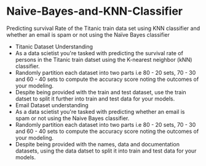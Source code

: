# Naive-Bayes-and-KNN-Classifier
Predicting survival Rate of the Titanic train data set using KNN classifier and whether an email is spam or not using the Naïve Bayes classifier
* Titanic Dataset Understanding
* As a data scietist you're tasked with predicting the survival rate of persons in the Titanic train datset using the K-nearest neighbor (kNN) classifier.
* Randomly partition each dataset into two parts i.e 80 - 20 sets, 70 - 30 and 60 - 40 sets to compute the accuracy score noting the outcomes of your modeling.
* Despite being provided with the train and test dataset, use the train datset to split it further into train and test data for your models.
* Email Dataset understanding
* As a data scietist you're tasked with predicting whether an email is spam or not using the Naive Bayes classifier.
* Randomly partition each dataset into two parts i.e 80 - 20 sets, 70 - 30 and 60 - 40 sets to compute the accuracy score noting the outcomes of your modeling.
* Despite being provided with the names, data and documentation datasets, using the data datset to split it into train and test data for your models.
